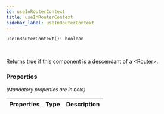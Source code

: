 ```yaml
---
id: useInRouterContext
title: useInRouterContext
sidebar_label: useInRouterContext
---
```


```tsx
useInRouterContext(): boolean
```
<br/>

Returns true if this component is a descendant of a <Router\>.

### Properties

<font size="2"><i>(Mandatory properties are in bold)</i></font>

| Properties | Type | Description |
| --------- | ---- | ----------- |
